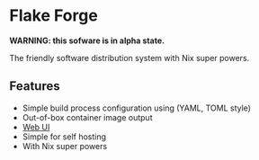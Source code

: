 # Flake Forge

**WARNING: this sofware is in alpha state.**

The friendly software distribution system with Nix super powers.

## Features

* Simple build process configuration using (YAML, TOML style)
* Out-of-box container image output
* [Web UI](https://imincik.github.io/flake-forge)
* Simple for self hosting
* With Nix super powers
